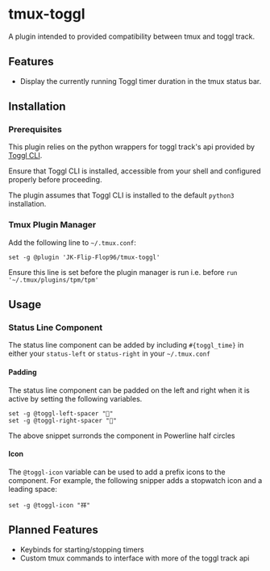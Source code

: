 # tmux-toggl

A plugin intended to provided compatibility between tmux and toggl track.

## Features

- Display the currently running Toggl timer duration in the tmux status bar.

## Installation

### Prerequisites

This plugin relies on the python wrappers for toggl track's api provided by [Toggl CLI](https://github.com/AuHau/toggl-cli). 

Ensure that Toggl CLI is installed, accessible from your shell and configured properly before proceeding. 

The plugin assumes that Toggl CLI is installed to the default `python3` installation.

### Tmux Plugin Manager 

Add the following line to `~/.tmux.conf`:

```
set -g @plugin 'JK-Flip-Flop96/tmux-toggl'
```

Ensure this line is set before the plugin manager is run i.e. before `run '~/.tmux/plugins/tpm/tpm'`

## Usage

### Status Line Component

The status line component can be added by including `#{toggl_time}` in either your `status-left` or `status-right` in your `~/.tmux.conf`

#### Padding

The status line component can be padded on the left and right when it is active by setting the following variables.

```
set -g @toggl-left-spacer ""
set -g @toggl-right-spacer ""
```

The above snippet surronds the component in Powerline half circles

#### Icon

The `@toggl-icon` variable can be used to add a prefix icons to the component. For example, the following snipper adds a stopwatch icon and a leading space:

```
set -g @toggl-icon "祥"
```

## Planned Features

- Keybinds for starting/stopping timers
- Custom tmux commands to interface with more of the toggl track api
